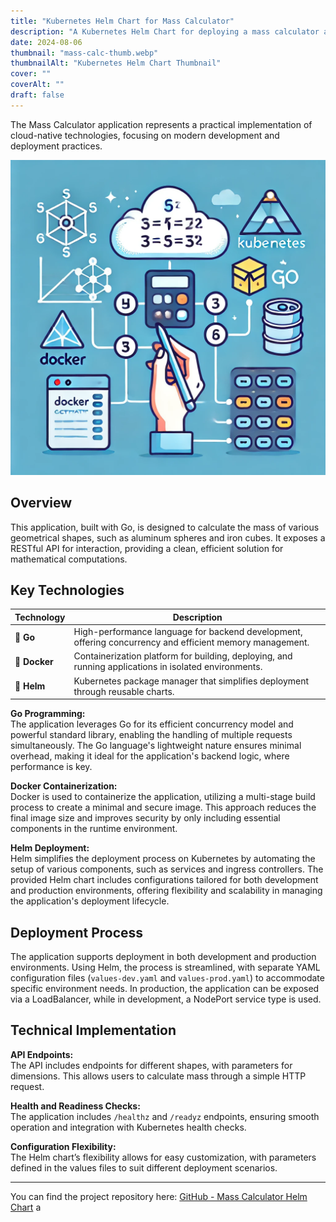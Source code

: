 ```yaml
---
title: "Kubernetes Helm Chart for Mass Calculator"
description: "A Kubernetes Helm Chart for deploying a mass calculator application. This project demonstrates the deployment of a Go application using Docker and Helm, with configurations for both development and production environments."
date: 2024-08-06
thumbnail: "mass-calc-thumb.webp"
thumbnailAlt: "Kubernetes Helm Chart Thumbnail"
cover: ""
coverAlt: ""
draft: false
---
```


The Mass Calculator application represents a practical implementation of cloud-native technologies, focusing on modern development and deployment practices.

![Kubernetes Helm Chart Cover Image](Go-Mass-Calc.webp)

## Overview

This application, built with Go, is designed to calculate the mass of various geometrical shapes, such as aluminum spheres and iron cubes. It exposes a RESTful API for interaction, providing a clean, efficient solution for mathematical computations.

## Key Technologies

| Technology | Description |
|------------|-------------|
| 🐹 **Go** | High-performance language for backend development, offering concurrency and efficient memory management. |
| 🐳 **Docker** | Containerization platform for building, deploying, and running applications in isolated environments. |
| 🚀 **Helm** | Kubernetes package manager that simplifies deployment through reusable charts. |

**Go Programming:**  
The application leverages Go for its efficient concurrency model and powerful standard library, enabling the handling of multiple requests simultaneously. The Go language's lightweight nature ensures minimal overhead, making it ideal for the application's backend logic, where performance is key.

**Docker Containerization:**  
Docker is used to containerize the application, utilizing a multi-stage build process to create a minimal and secure image. This approach reduces the final image size and improves security by only including essential components in the runtime environment.

**Helm Deployment:**  
Helm simplifies the deployment process on Kubernetes by automating the setup of various components, such as services and ingress controllers. The provided Helm chart includes configurations tailored for both development and production environments, offering flexibility and scalability in managing the application's deployment lifecycle.

## Deployment Process

The application supports deployment in both development and production environments. Using Helm, the process is streamlined, with separate YAML configuration files (`values-dev.yaml` and `values-prod.yaml`) to accommodate specific environment needs. In production, the application can be exposed via a LoadBalancer, while in development, a NodePort service type is used.

## Technical Implementation

**API Endpoints:**  
The API includes endpoints for different shapes, with parameters for dimensions. This allows users to calculate mass through a simple HTTP request.

**Health and Readiness Checks:**  
The application includes `/healthz` and `/readyz` endpoints, ensuring smooth operation and integration with Kubernetes health checks.

**Configuration Flexibility:**  
The Helm chart’s flexibility allows for easy customization, with parameters defined in the values files to suit different deployment scenarios.

---

You can find the project repository here: [GitHub - Mass Calculator Helm Chart](https://github.com/socrabytes/mass-calculator-helm-chart)
a